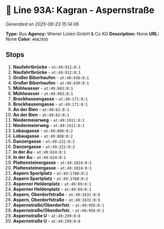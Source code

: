 # 🚌 Line 93A: Kagran - Aspernstraße

*Generated on 2025-06-23 15:14:06*

**Type:** Bus
**Agency:** Wiener Linien GmbH & Co KG
**Description:** None
**URL:** None
**Color:** `#0A295D`

## Stops

1. **Naufahrtbrücke** - `at:49:912:0:1`
2. **Naufahrtbrücke** - `at:49:912:0:1`
3. **Großer Biberhaufen** - `at:49:430:0:1`
4. **Großer Biberhaufen** - `at:49:430:0:1`
5. **Mühlwasser** - `at:49:903:0:1`
6. **Mühlwasser** - `at:49:903:0:1`
7. **Brockhausengasse** - `at:49:171:0:1`
8. **Brockhausengasse** - `at:49:171:0:1`
9. **An der Bien** - `at:49:62:0:1`
10. **An der Bien** - `at:49:62:0:1`
11. **Niedermeierweg** - `at:49:1911:0:1`
12. **Niedermeierweg** - `at:49:1911:0:1`
13. **Lobaugasse** - `at:49:808:0:2`
14. **Lobaugasse** - `at:49:808:0:2`
15. **Danzergasse** - `at:49:222:0:2`
16. **Danzergasse** - `at:49:222:0:2`
17. **In der Au** - `at:49:624:0:1`
18. **In der Au** - `at:49:624:0:1`
19. **Plattensteinergasse** - `at:49:1024:0:1`
20. **Plattensteinergasse** - `at:49:1024:0:1`
21. **Aspern Sportplatz** - `at:49:1788:0:2`
22. **Aspern Sportplatz** - `at:49:1788:0:2`
23. **Asperner Heldenplatz** - `at:49:89:0:1`
24. **Asperner Heldenplatz** - `at:49:89:0:1`
25. **Aspern, Oberdorfstraße** - `at:49:1631:0:9`
26. **Aspern, Oberdorfstraße** - `at:49:1631:0:9`
27. **Aspernstraße/Oberdorfstr.** - `at:49:958:0:1`
28. **Aspernstraße/Oberdorfstr.** - `at:49:958:0:1`
29. **Aspernstraße U** - `at:49:299:0:8`
30. **Aspernstraße U** - `at:49:299:0:8`